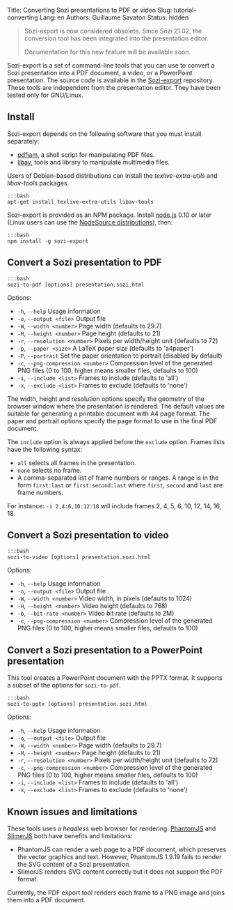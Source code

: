 Title: Converting Sozi presentations to PDF or video
Slug: tutorial-converting
Lang: en
Authors: Guillaume Savaton
Status: hidden

> Sozi-export is now considered obsolete.
> Since Sozi 21.02, the conversion tool has been integrated into the presentation editor.
>
> Documentation for this new feature will be available soon.

Sozi-export is a set of command-line tools that you can use to convert a Sozi presentation
into a PDF document, a video, or a PowerPoint presentation.
The source code is available in the [Sozi-export](https://github.com/sozi-projects/Sozi-export)
repository.
These tools are independent from the presentation editor.
They have been tested only for GNU/Linux.


Install
-------

Sozi-export depends on the following software that you must install separately:

* [pdfjam](http://www2.warwick.ac.uk/fac/sci/statistics/staff/academic-research/firth/software/pdfjam), a shell script for manipulating PDF files.
* [libav](https://libav.org), tools and library to manipulate multimedia files.

Users of Debian-based distributions can install the *texlive-extra-utils* and *libav-tools* packages.

    :::bash
    apt-get install texlive-extra-utils libav-tools

Sozi-export is provided as an NPM package.
Install [node.js](https://nodejs.org/) 0.10 or later
(Linux users can use the [NodeSource distributions](https://github.com/nodesource/distributions)),
then:

    :::bash
    npm install -g sozi-export


Convert a Sozi presentation to PDF
----------------------------------

    :::bash
    sozi-to-pdf [options] presentation.sozi.html

Options:

* `-h`, `--help` Usage information
* `-o`, `--output <file>` Output file
* `-W`, `--width <number>` Page width (defaults to 29.7)
* `-H`, `--height <number>` Page height (defaults to 21)
* `-r`, `--resolution <number>` Pixels per width/height unit (defaults to 72)
* `-p`, `--paper <size>` A LaTeX paper size (defaults to 'a4paper')
* `-P`, `--portrait` Set the paper orientation to portrait (disabled by default)
* `-c`, `--png-compression <number>` Compression level of the generated PNG files (0 to 100, higher means smaller files, defaults to 100)
* `-i`, `--include <list>` Frames to include (defaults to 'all')
* `-x`, `--exclude <list>` Frames to exclude (defaults to 'none')

The width, height and resolution options specify the geometry of the browser window
where the presentation is rendered.
The default values are suitable for generating a printable document with A4 page format.
The paper and portrait options specify the page format to use in the final PDF document.

The `include` option is always applied before the `exclude` option.
Frames lists have the following syntax:

* `all` selects all frames in the presentation.
* `none` selects no frame.
* A comma-separated list of frame numbers or ranges.
  A range is in the form `first:last` or `first:second:last` where `first`, `second` and `last` are frame numbers.

For instance: `-i 2,4:6,10:12:18` will include frames 2, 4, 5, 6, 10, 12, 14, 16, 18.

Convert a Sozi presentation to video
------------------------------------

    :::bash
    sozi-to-video [options] presentation.sozi.html

Options:

* `-h`, `--help` Usage information
* `-o`, `--output <file>` Output file
* `-W`, `--width <number>` Video width, in pixels (defaults to 1024)
* `-H`, `--height <number>` Video height (defaults to 768)
* `-b`, `--bit-rate <number>` Video bit rate (defaults to 2M)
* `-c`, `--png-compression <number>` Compression level of the generated PNG files (0 to 100, higher means smaller files, defaults to 100)

Convert a Sozi presentation to a PowerPoint presentation
--------------------------------------------------------

This tool creates a PowerPoint document with the PPTX format.
It supports a subset of the options for `sozi-to-pdf`.

    :::bash
    sozi-to-pptx [options] presentation.sozi.html

Options:

* `-h`, `--help` Usage information
* `-o`, `--output <file>` Output file
* `-W`, `--width <number>` Page width (defaults to 29.7)
* `-H`, `--height <number>` Page height (defaults to 21)
* `-r`, `--resolution <number>` Pixels per width/height unit (defaults to 72)
* `-c`, `--png-compression <number>` Compression level of the generated PNG files (0 to 100, higher means smaller files, defaults to 100)
* `-i`, `--include <list>` Frames to include (defaults to 'all')
* `-x`, `--exclude <list>` Frames to exclude (defaults to 'none')

Known issues and limitations
----------------------------

These tools uses a *headless* web browser for rendering.
[PhantomJS](http://phantomjs.org) and [SlimerJS](https://slimerjs.org/) both have benefits and limitations:

* PhantomJS can render a web page to a PDF document, which preserves the vector graphics and text.
  However, PhantomJS 1.9.19 fails to render the SVG content of a Sozi presentation.
* SlimerJS renders SVG content correctly but it does not support the PDF format.

Currently, the PDF export tool renders each frame to a PNG image and joins them into a PDF document.
